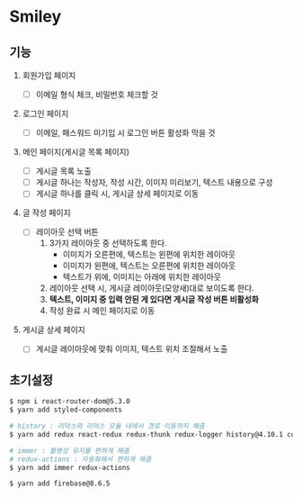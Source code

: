 # Smiley

## 기능

1. 회원가입 페이지

   - [ ] 이메일 형식 체크, 비밀번호 체크할 것

2. 로그인 페이지

   - [ ] 이메일, 패스워드 미기입 시 로그인 버튼 활성화 막을 것

3. 메인 페이지(게시글 목록 페이지)

   - [ ] 게시글 목록 노출
   - [ ] 게시글 하나는 작성자, 작성 시간, 이미지 미리보기, 텍스트 내용으로 구성
   - [ ] 게시글 하나를 클릭 시, 게시글 상세 페이지로 이동

4. 글 작성 페이지
   - [ ] 레이아웃 선택 버튼
     1. 3가지 레이아웃 중 선택하도록 한다.
        - 이미지가 오른편에, 텍스트는 왼편에 위치한 레이아웃
        - 이미지가 왼편에, 텍스트는 오른편에 위치한 레이아웃
        - 텍스트가 위에, 이미지는 아래에 위치한 레이아웃
     2. 레이아웃 선택 시, 게시글 레이아웃(모양새)대로 보이도록 한다.
     3. **텍스트, 이미지 중 입력 안된 게 있다면 게시글 작성 버튼 비활성화**
     4. 작성 완료 시 메인 페이지로 이동
5. 게시글 상세 페이지
   - [ ] 게시글 레이아웃에 맞춰 이미지, 텍스트 위치 조절해서 노출

## 초기설정

```bash
$ npm i react-router-dom@5.3.0
$ yarn add styled-components

# history : 리덕스와 리덕스 모듈 내에서 경로 이동까지 해줌
$ yarn add redux react-redux redux-thunk redux-logger history@4.10.1 connected-react-router@6.8.0

# immer : 불병성 유지를 편하게 해줌
# redux-actions : 자동화해서 편하게 해줌
$ yarn add immer redux-actions

$ yarn add firebase@8.6.5
```
